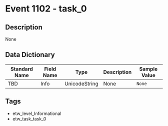 # Event 1102 - task_0

## Description
None

## Data Dictionary
|Standard Name|Field Name|Type|Description|Sample Value|
|---|---|---|---|---|
|TBD|Info|UnicodeString|None|`None`|

## Tags
* etw_level_Informational
* etw_task_task_0